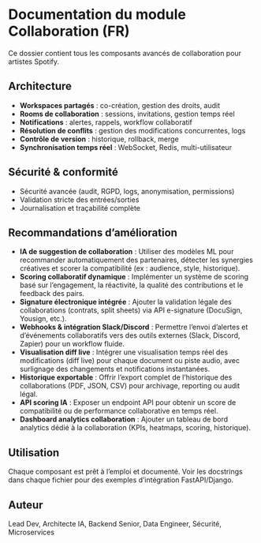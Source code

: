 # Documentation du module Collaboration (FR)

Ce dossier contient tous les composants avancés de collaboration pour artistes Spotify.

## Architecture
- **Workspaces partagés** : co-création, gestion des droits, audit
- **Rooms de collaboration** : sessions, invitations, gestion temps réel
- **Notifications** : alertes, rappels, workflow collaboratif
- **Résolution de conflits** : gestion des modifications concurrentes, logs
- **Contrôle de version** : historique, rollback, merge
- **Synchronisation temps réel** : WebSocket, Redis, multi-utilisateur

## Sécurité & conformité
- Sécurité avancée (audit, RGPD, logs, anonymisation, permissions)
- Validation stricte des entrées/sorties
- Journalisation et traçabilité complète

## Recommandations d’amélioration
- **IA de suggestion de collaboration** : Utiliser des modèles ML pour recommander automatiquement des partenaires, détecter les synergies créatives et scorer la compatibilité (ex : audience, style, historique).
- **Scoring collaboratif dynamique** : Implémenter un système de scoring basé sur l’engagement, la réactivité, la qualité des contributions et le feedback des pairs.
- **Signature électronique intégrée** : Ajouter la validation légale des collaborations (contrats, split sheets) via API e-signature (DocuSign, Yousign, etc.).
- **Webhooks & intégration Slack/Discord** : Permettre l’envoi d’alertes et d’événements collaboratifs vers des outils externes (Slack, Discord, Zapier) pour un workflow fluide.
- **Visualisation diff live** : Intégrer une visualisation temps réel des modifications (diff live) pour chaque document ou piste audio, avec surlignage des changements et notifications instantanées.
- **Historique exportable** : Offrir l’export complet de l’historique des collaborations (PDF, JSON, CSV) pour archivage, reporting ou audit légal.
- **API scoring IA** : Exposer un endpoint API pour obtenir un score de compatibilité ou de performance collaborative en temps réel.
- **Dashboard analytics collaboration** : Ajouter un tableau de bord analytics dédié à la collaboration (KPIs, heatmaps, scoring, historique).

## Utilisation
Chaque composant est prêt à l’emploi et documenté. Voir les docstrings dans chaque fichier pour des exemples d’intégration FastAPI/Django.

## Auteur
Lead Dev, Architecte IA, Backend Senior, Data Engineer, Sécurité, Microservices

